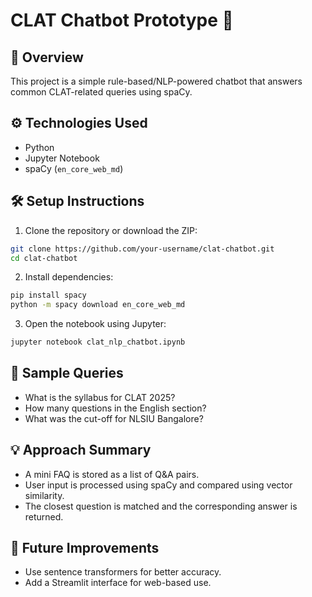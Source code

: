 
# CLAT Chatbot Prototype 🤖

## 📘 Overview
This project is a simple rule-based/NLP-powered chatbot that answers common CLAT-related queries using spaCy.

## ⚙️ Technologies Used
- Python
- Jupyter Notebook
- spaCy (`en_core_web_md`)

## 🛠️ Setup Instructions

1. Clone the repository or download the ZIP:
```bash
git clone https://github.com/your-username/clat-chatbot.git
cd clat-chatbot
```

2. Install dependencies:
```bash
pip install spacy
python -m spacy download en_core_web_md
```

3. Open the notebook using Jupyter:
```bash
jupyter notebook clat_nlp_chatbot.ipynb
```

## 💬 Sample Queries
- What is the syllabus for CLAT 2025?
- How many questions in the English section?
- What was the cut-off for NLSIU Bangalore?

## 💡 Approach Summary
- A mini FAQ is stored as a list of Q&A pairs.
- User input is processed using spaCy and compared using vector similarity.
- The closest question is matched and the corresponding answer is returned.

## 🚀 Future Improvements
- Use sentence transformers for better accuracy.
- Add a Streamlit interface for web-based use.
